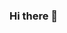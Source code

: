 ### Hi there 👋

<!--
**Akshay3narad/Akshay3narad** is a ✨ _special_ ✨ repository because its `README.md` (this file) appears on your GitHub profile.

Here are some ideas to get you started:

- 🔭 I’m currently working on web.
- 🌱 I’m currently learning Web Developer course.
- 👯 I’m looking to collaborate on websites.
- 🤔 I’m looking for help with knowledge of web development.
- 💬 Ask me about technology.
- 📫 How to reach me: akshayanarad6@gmail.com
- 😄 Pronouns: akshya
- ⚡ Fun fact: im new on GitHub
-->
